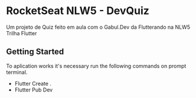 # RocketSeat NLW5 - DevQuiz

Um projeto de Quiz feito em aula com o Gabul.Dev da Flutterando na NLW5 Trilha Flutter

## Getting Started

To aplication works it's necessary run the following commands on prompt terminal.

- Flutter Create .
- Flutter Pub Dev

